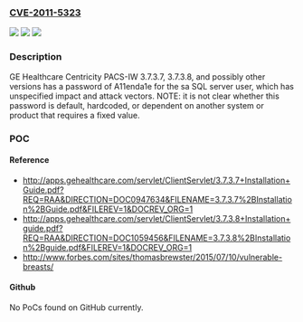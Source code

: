 ### [CVE-2011-5323](https://cve.mitre.org/cgi-bin/cvename.cgi?name=CVE-2011-5323)
![](https://img.shields.io/static/v1?label=Product&message=n%2Fa&color=blue)
![](https://img.shields.io/static/v1?label=Version&message=n%2Fa&color=blue)
![](https://img.shields.io/static/v1?label=Vulnerability&message=n%2Fa&color=brighgreen)

### Description

GE Healthcare Centricity PACS-IW 3.7.3.7, 3.7.3.8, and possibly other versions has a password of A11enda1e for the sa SQL server user, which has unspecified impact and attack vectors.  NOTE: it is not clear whether this password is default, hardcoded, or dependent on another system or product that requires a fixed value.

### POC

#### Reference
- http://apps.gehealthcare.com/servlet/ClientServlet/3.7.3.7+Installation+Guide.pdf?REQ=RAA&DIRECTION=DOC0947634&FILENAME=3.7.3.7%2BInstallation%2BGuide.pdf&FILEREV=1&DOCREV_ORG=1
- http://apps.gehealthcare.com/servlet/ClientServlet/3.7.3.8+Installation+guide.pdf?REQ=RAA&DIRECTION=DOC1059456&FILENAME=3.7.3.8%2BInstallation%2Bguide.pdf&FILEREV=1&DOCREV_ORG=1
- http://www.forbes.com/sites/thomasbrewster/2015/07/10/vulnerable-breasts/

#### Github
No PoCs found on GitHub currently.

